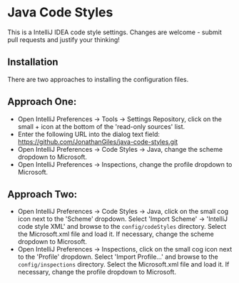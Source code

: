 Java Code Styles
================

This is a IntelliJ IDEA code style settings. Changes are welcome - submit pull requests and justify your thinking!

Installation
------------

There are two approaches to installing the configuration files.

## Approach One:

* Open IntelliJ Preferences -> Tools -> Settings Repository, click on the small + icon at the bottom of the 'read-only sources' list.
* Enter the following URL into the dialog text field: https://github.com/JonathanGiles/java-code-styles.git
* Open IntelliJ Preferences -> Code Styles -> Java, change the scheme dropdown to Microsoft.
* Open IntelliJ Preferences -> Inspections, change the profile dropdown to Microsoft.

## Approach Two:

* Open IntelliJ Preferences -> Code Styles -> Java, click on the small cog icon next to the 'Scheme' dropdown. Select 'Import Scheme' -> 'IntelliJ code style XML' and browse to the `config/codeStyles` directory. Select the Microsoft.xml file and load it. If necessary, change the scheme dropdown to Microsoft.
* Open IntelliJ Preferences -> Inspections, click on the small cog icon next to the 'Profile' dropdown. Select 'Import Profile...' and browse to the `config/inspections` directory. Select the Microsoft.xml file and load it. If necessary, change the profile dropdown to Microsoft.